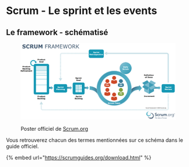 # Scrum - Le sprint et les events

## Le framework - schématisé

<figure><img src="../.gitbook/assets/image.png" alt=""><figcaption><p>Poster officiel de <a href="https://scrumorg-website-prod.s3.amazonaws.com/drupal/2023-09/Scrum%20Framework%20with%20sdo%20logo%209.29.23.pdf">Scrum.org</a></p></figcaption></figure>

Vous retrouverez chacun des termes mentionnées sur ce schéma dans le guide officiel.

{% embed url="https://scrumguides.org/download.html" %}
